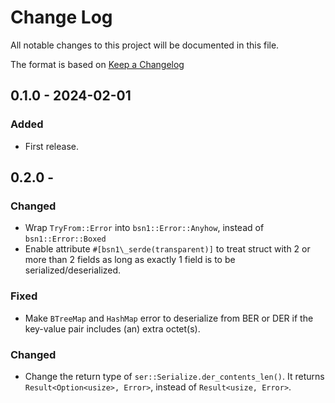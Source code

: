 # Change Log

All notable changes to this project will be documented in this file.

The format is based on [Keep a Changelog](http://keepachangelog.com/)

## 0.1.0 - 2024-02-01

### Added

- First release.

## 0.2.0 -

### Changed

- Wrap `TryFrom::Error` into `bsn1::Error::Anyhow`, instead of `bsn1::Error::Boxed`
- Enable attribute `#[bsn1\_serde(transparent)]` to treat struct with 2 or more than 2 fields as long as exactly 1 field is to be serialized/deserialized.

### Fixed

- Make `BTreeMap` and `HashMap` error to deserialize from BER or DER if the key-value pair includes (an) extra octet(s).

### Changed

- Change the return type of `ser::Serialize.der_contents_len()`. It returns `Result<Option<usize>, Error>`, instead of `Result<usize, Error>`.
